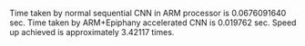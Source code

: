 Time taken by normal sequential CNN in ARM processor is 0.0676091640 sec.
Time taken by ARM+Epiphany accelerated CNN is 0.019762 sec.
Speed up achieved is approximately 3.42117 times.

